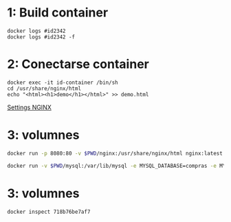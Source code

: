 # 1: Build container

```
docker logs #id2342
docker logs #id2342 -f
```

# 2: Conectarse container
```
docker exec -it id-container /bin/sh
cd /usr/share/nginx/html
echo "<html><h1>demo</h1></html>" >> demo.html
```
[Settings NGINX](https://docs.docker.com/samples/library/nginx/)


# 3: volumnes

```bash
docker run -p 8080:80 -v $PWD/nginx:/usr/share/nginx/html nginx:latest

docker run -v $PWD/mysql:/var/lib/mysql -e MYSQL_DATABASE=compras -e MYSQL_ROOT_PASSWORD=my-secret-pw -p 3306:3306 mysql:5.7
```

# 3: volumnes
```bash
docker inspect 718b76be7af7
```
